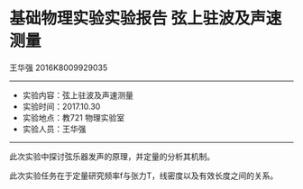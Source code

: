 
# 基础物理实验实验报告 弦上驻波及声速测量

王华强 2016K8009929035
***

* 实验内容：弦上驻波及声速测量
* 实验时间：2017.10.30
* 实验地点：教721 物理实验室
* 实验人员：王华强

***

此次实验中探讨弦乐器发声的原理，并定量的分析其机制。

此次实验任务在于定量研究频率f与张力T，线密度以及有效长度之间的关系。